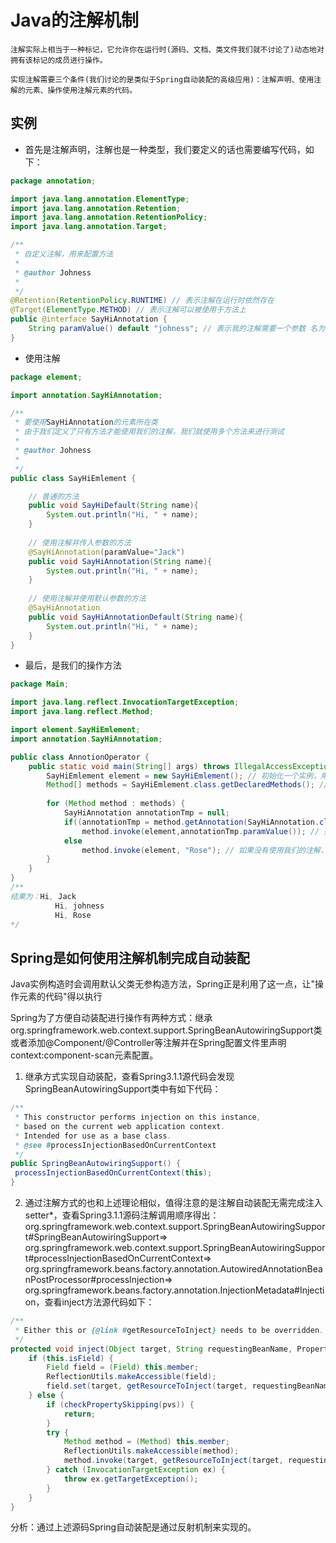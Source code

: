 # Java的注解机制

    注解实际上相当于一种标记，它允许你在运行时(源码、文档、类文件我们就不讨论了)动态地对拥有该标记的成员进行操作。

    实现注解需要三个条件(我们讨论的是类似于Spring自动装配的高级应用)：注解声明、使用注解的元素、操作使用注解元素的代码。
    
## 实例

- 首先是注解声明，注解也是一种类型，我们要定义的话也需要编写代码，如下：

```java
package annotation;

import java.lang.annotation.ElementType;
import java.lang.annotation.Retention;
import java.lang.annotation.RetentionPolicy;
import java.lang.annotation.Target;

/**
 * 自定义注解，用来配置方法
 * 
 * @author Johness
 *
 */
@Retention(RetentionPolicy.RUNTIME) // 表示注解在运行时依然存在
@Target(ElementType.METHOD) // 表示注解可以被使用于方法上
public @interface SayHiAnnotation {
    String paramValue() default "johness"; // 表示我的注解需要一个参数 名为"paramValue" 默认值为"johness"
}
```

- 使用注解

```java
package element;

import annotation.SayHiAnnotation;

/**
 * 要使用SayHiAnnotation的元素所在类
 * 由于我们定义了只有方法才能使用我们的注解，我们就使用多个方法来进行测试
 * 
 * @author Johness
 *
 */
public class SayHiEmlement {

    // 普通的方法
    public void SayHiDefault(String name){
        System.out.println("Hi, " + name);
    }
    
    // 使用注解并传入参数的方法
    @SayHiAnnotation(paramValue="Jack")
    public void SayHiAnnotation(String name){
        System.out.println("Hi, " + name);
    }
    
    // 使用注解并使用默认参数的方法
    @SayHiAnnotation
    public void SayHiAnnotationDefault(String name){
        System.out.println("Hi, " + name);
    }
}
```

- 最后，是我们的操作方法

```java
package Main;

import java.lang.reflect.InvocationTargetException;
import java.lang.reflect.Method;

import element.SayHiEmlement;
import annotation.SayHiAnnotation;

public class AnnotionOperator {
    public static void main(String[] args) throws IllegalAccessException, IllegalArgumentException, InvocationTargetException, ClassNotFoundException {
        SayHiEmlement element = new SayHiEmlement(); // 初始化一个实例，用于方法调用
        Method[] methods = SayHiEmlement.class.getDeclaredMethods(); // 获得所有方法
        
        for (Method method : methods) {
            SayHiAnnotation annotationTmp = null;
            if((annotationTmp = method.getAnnotation(SayHiAnnotation.class))!=null) // 检测是否使用了我们的注解
                method.invoke(element,annotationTmp.paramValue()); // 如果使用了我们的注解，我们就把注解里的"paramValue"参数值作为方法参数来调用方法
            else
                method.invoke(element, "Rose"); // 如果没有使用我们的注解，我们就需要使用普通的方式来调用方法了
        }
    }
}
/**
结果为：Hi, Jack
　　　　　　Hi, johness
　　　　　　Hi, Rose
*/
```

## Spring是如何使用注解机制完成自动装配

Java实例构造时会调用默认父类无参构造方法，Spring正是利用了这一点，让"操作元素的代码"得以执行

Spring为了方便自动装配进行操作有两种方式：继承org.springframework.web.context.support.SpringBeanAutowiringSupport类或者添加@Component/@Controller等注解并在Spring配置文件里声明context:component-scan元素配置。

1) 继承方式实现自动装配，查看Spring3.1.1源代码会发现SpringBeanAutowiringSupport类中有如下代码：
```java
/**
 * This constructor performs injection on this instance,
 * based on the current web application context.
 * Intended for use as a base class.
 * @see #processInjectionBasedOnCurrentContext
 */
public SpringBeanAutowiringSupport() {
 processInjectionBasedOnCurrentContext(this);
}
```
2) 通过注解方式的也和上述理论相似，值得注意的是注解自动装配无需完成注入setter*，查看Spring3.1.1源码注解调用顺序得出：
org.springframework.web.context.support.SpringBeanAutowiringSupport#SpringBeanAutowiringSupport=>
org.springframework.web.context.support.SpringBeanAutowiringSupport#processInjectionBasedOnCurrentContext=>
org.springframework.beans.factory.annotation.AutowiredAnnotationBeanPostProcessor#processInjection=>
org.springframework.beans.factory.annotation.InjectionMetadata#Injection，查看inject方法源代码如下：
```java
/**
 * Either this or {@link #getResourceToInject} needs to be overridden.
 */
protected void inject(Object target, String requestingBeanName, PropertyValues pvs) throws Throwable {
    if (this.isField) {
        Field field = (Field) this.member;
        ReflectionUtils.makeAccessible(field);
        field.set(target, getResourceToInject(target, requestingBeanName));
    } else {
        if (checkPropertySkipping(pvs)) {
            return;
        }
        try {
            Method method = (Method) this.member;
            ReflectionUtils.makeAccessible(method);
            method.invoke(target, getResourceToInject(target, requestingBeanName));
        } catch (InvocationTargetException ex) {
            throw ex.getTargetException();
        }
    }
}
```
分析：通过上述源码Spring自动装配是通过反射机制来实现的。
